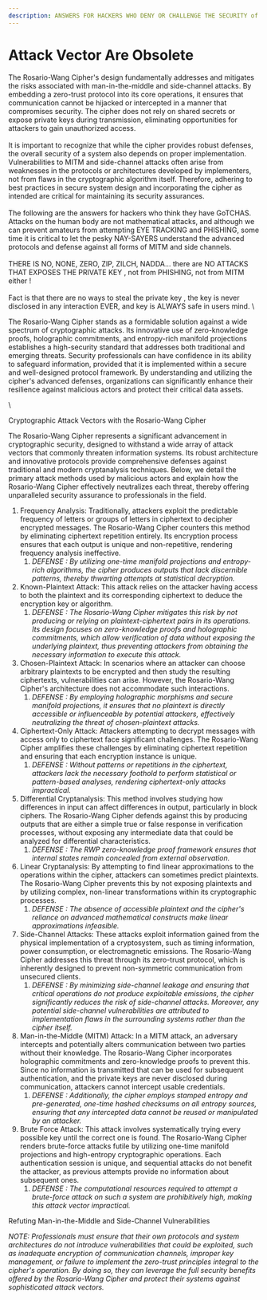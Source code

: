 ```yaml
---
description: ANSWERS FOR HACKERS WHO DENY OR CHALLENGE THE SECURITY of RWP
---
```


# Attack Vector Are Obsolete

The Rosario-Wang Cipher's design fundamentally addresses and mitigates the risks associated with man-in-the-middle and side-channel attacks. By embedding a zero-trust protocol into its core operations, it ensures that communication cannot be hijacked or intercepted in a manner that compromises security. The cipher does not rely on shared secrets or expose private keys during transmission, eliminating opportunities for attackers to gain unauthorized access.\
\
It is important to recognize that while the cipher provides robust defenses, the overall security of a system also depends on proper implementation. Vulnerabilities to MITM and side-channel attacks often arise from weaknesses in the protocols or architectures developed by implementers, not from flaws in the cryptographic algorithm itself. Therefore, adhering to best practices in secure system design and incorporating the cipher as intended are critical for maintaining its security assurances.\
\
The following are the answers for hackers who think they have GoTCHAS.\
Attacks on the human body are not mathematical attacks, and although we can prevent amateurs from attempting EYE TRACKING and PHISHING, some time it is critical to let the pesky NAY-SAYERS  understand the advanced protocols and defense against all forms of MITM and side channels. \
\
THERE IS NO, NONE, ZERO, ZIP, ZILCH, NADDA... there are NO  ATTACKS THAT EXPOSES THE PRIVATE KEY , not from PHISHING, not from MITM either ! \
\
Fact is that there are no ways to steal the private key , the key is never disclosed in any interaction EVER, and key is ALWAYS safe in users mind. \


The Rosario-Wang Cipher stands as a formidable solution against a wide spectrum of cryptographic attacks. Its innovative use of zero-knowledge proofs, holographic commitments, and entropy-rich manifold projections establishes a high-security standard that addresses both traditional and emerging threats. Security professionals can have confidence in its ability to safeguard information, provided that it is implemented within a secure and well-designed protocol framework. By understanding and utilizing the cipher's advanced defenses, organizations can significantly enhance their resilience against malicious actors and protect their critical data assets.

\


Cryptographic Attack Vectors with the Rosario-Wang Cipher

The Rosario-Wang Cipher represents a significant advancement in cryptographic security, designed to withstand a wide array of attack vectors that commonly threaten information systems. Its robust architecture and innovative protocols provide comprehensive defenses against traditional and modern cryptanalysis techniques. Below, we detail the primary attack methods used by malicious actors and explain how the Rosario-Wang Cipher effectively neutralizes each threat, thereby offering unparalleled security assurance to professionals in the field.

1. Frequency Analysis: Traditionally, attackers exploit the predictable frequency of letters or groups of letters in ciphertext to decipher encrypted messages. The Rosario-Wang Cipher counters this method by eliminating ciphertext repetition entirely. Its encryption process ensures that each output is unique and non-repetitive, rendering frequency analysis ineffective.&#x20;
   1. _DEFENSE : By utilizing one-time manifold projections and entropy-rich algorithms, the cipher produces outputs that lack discernible patterns, thereby thwarting attempts at statistical decryption._
2. Known-Plaintext Attack: This attack relies on the attacker having access to both the plaintext and its corresponding ciphertext to deduce the encryption key or algorithm.&#x20;
   1. _DEFENSE : The Rosario-Wang Cipher mitigates this risk by not producing or relying on plaintext-ciphertext pairs in its operations. Its design focuses on zero-knowledge proofs and holographic commitments, which allow verification of data without exposing the underlying plaintext, thus preventing attackers from obtaining the necessary information to execute this attack._
3. Chosen-Plaintext Attack: In scenarios where an attacker can choose arbitrary plaintexts to be encrypted and then study the resulting ciphertexts, vulnerabilities can arise. However, the Rosario-Wang Cipher's architecture does not accommodate such interactions.&#x20;
   1. _DEFENSE : By employing holographic morphisms and secure manifold projections, it ensures that no plaintext is directly accessible or influenceable by potential attackers, effectively neutralizing the threat of chosen-plaintext attacks._
4. Ciphertext-Only Attack: Attackers attempting to decrypt messages with access only to ciphertext face significant challenges. The Rosario-Wang Cipher amplifies these challenges by eliminating ciphertext repetition and ensuring that each encryption instance is unique.&#x20;
   1. _DEFENSE : Without patterns or repetitions in the ciphertext, attackers lack the necessary foothold to perform statistical or pattern-based analyses, rendering ciphertext-only attacks impractical._
5. Differential Cryptanalysis: This method involves studying how differences in input can affect differences in output, particularly in block ciphers. The Rosario-Wang Cipher defends against this by producing outputs that are either a simple true or false response in verification processes, without exposing any intermediate data that could be analyzed for differential characteristics.&#x20;
   1. _DEFENSE : The RWP zero-knowledge proof framework ensures that internal states remain concealed from external observation._
6. Linear Cryptanalysis: By attempting to find linear approximations to the operations within the cipher, attackers can sometimes predict plaintexts. The Rosario-Wang Cipher prevents this by not exposing plaintexts and by utilizing complex, non-linear transformations within its cryptographic processes.&#x20;
   1. _DEFENSE : The absence of accessible plaintext and the cipher's reliance on advanced mathematical constructs make linear approximations infeasible._
7. Side-Channel Attacks: These attacks exploit information gained from the physical implementation of a cryptosystem, such as timing information, power consumption, or electromagnetic emissions. The Rosario-Wang Cipher addresses this threat through its zero-trust protocol, which is inherently designed to prevent non-symmetric communication from unsecured clients.&#x20;
   1. _DEFENSE : By minimizing side-channel leakage and ensuring that critical operations do not produce exploitable emissions, the cipher significantly reduces the risk of side-channel attacks. Moreover, any potential side-channel vulnerabilities are attributed to implementation flaws in the surrounding systems rather than the cipher itself._
8. Man-in-the-Middle (MITM) Attack: In a MITM attack, an adversary intercepts and potentially alters communication between two parties without their knowledge. The Rosario-Wang Cipher incorporates holographic commitments and zero-knowledge proofs to prevent this. Since no information is transmitted that can be used for subsequent authentication, and the private keys are never disclosed during communication, attackers cannot intercept usable credentials.&#x20;
   1. _DEFENSE : Additionally, the cipher employs stamped entropy and pre-generated, one-time hashed checksums on all entropy sources, ensuring that any intercepted data cannot be reused or manipulated by an attacker._
9. Brute Force Attack: This attack involves systematically trying every possible key until the correct one is found. The Rosario-Wang Cipher renders brute-force attacks futile by utilizing one-time manifold projections and high-entropy cryptographic operations. Each authentication session is unique, and sequential attacks do not benefit the attacker, as previous attempts provide no information about subsequent ones.&#x20;
   1. _DEFENSE : The computational resources required to attempt a brute-force attack on such a system are prohibitively high, making this attack vector impractical._

Refuting Man-in-the-Middle and Side-Channel Vulnerabilities

_NOTE: Professionals must ensure that their own protocols and system architectures do not introduce vulnerabilities that could be exploited, such as inadequate encryption of communication channels, improper key management, or failure to implement the zero-trust principles integral to the cipher's operation. By doing so, they can leverage the full security benefits offered by the Rosario-Wang Cipher and protect their systems against sophisticated attack vectors._
